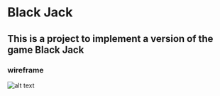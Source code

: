 # Black Jack
## This is a project to implement a version of the game Black Jack
### wireframe
![alt text](https://wireframe.cc/wN4vIh) 